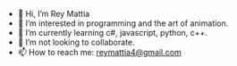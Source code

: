 - 👋 Hi, I’m Rey Mattia
- 👀 I’m interested in programming and the art of animation.
- 🌱 I’m currently learning c#, javascript, python, c++.
- 💞️ I’m not looking to collaborate.
- 📫 How to reach me: reymattia4@gmail.com

<!---
Mattiarey/Mattiarey is a ✨ special ✨ repository because its `README.md` (this file) appears on your GitHub profile.
You can click the Preview link to take a look at your changes.
--->
